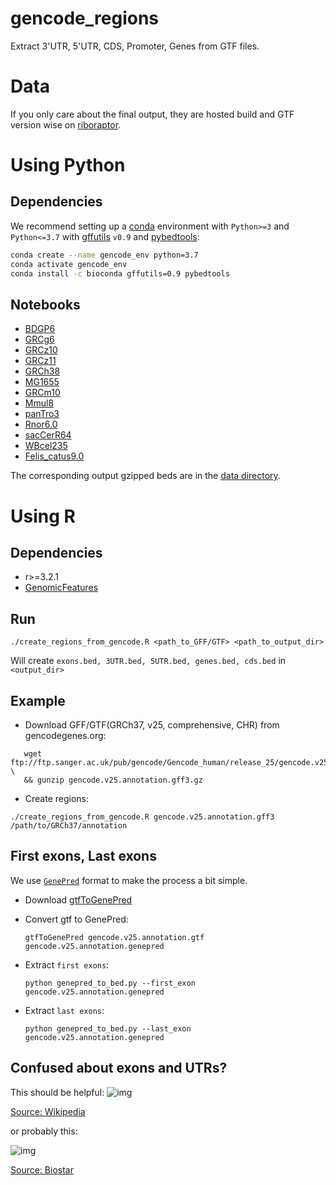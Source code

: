 # gencode_regions

Extract 3'UTR, 5'UTR, CDS, Promoter, Genes from GTF files.

# Data

If you only care about the final output, they are hosted build and GTF version wise on [riboraptor](https://github.com/saketkc/riboraptor/tree/master/riboraptor/annotation).

# Using Python

## Dependencies
   
We recommend setting up a [conda](https://docs.conda.io/en/latest/) environment with `Python>=3` and `Python<=3.7` with [gffutils](https://github.com/daler/gffutils) `v0.9` and [pybedtools](https://daler.github.io/pybedtools):

```bash
conda create --name gencode_env python=3.7
conda activate gencode_env
conda install -c bioconda gffutils=0.9 pybedtools
```    

## Notebooks

- [BDGP6](notebooks/BDGP6.ipynb)
- [GRCg6](notebooks/GRCg6.ipynb)
- [GRCz10](notebooks/GRCz10.ipynb)
- [GRCz11](notebooks/GRCz11.ipynb)
- [GRCh38](notebooks/hg38-v96.ipynb)
- [MG1655](notebooks/MG1655.ipynb)
- [GRCm10](notebooks/mm10.ipynb)
- [Mmul8](notebooks/Mmul8.ipynb)
- [panTro3](notebooks/panTro3.ipynb)
- [Rnor6.0](notebooks/Rnor6.0.ipynb)
- [sacCerR64](notebooks/sacCerR64.ipynb)
- [WBcel235](notebooks/WBcel235.ipynb)
- [Felis_catus9.0](notebooks/Felis_catus9.0.ipynb)


 The corresponding output gzipped beds are in the [data directory](data/).

# Using R

## Dependencies
   
- r>=3.2.1
- [GenomicFeatures](http://bioconductor.org/packages/release/bioc/html/GenomicFeatures.html)

## Run

```{bash}
./create_regions_from_gencode.R <path_to_GFF/GTF> <path_to_output_dir>
```

Will create `exons.bed, 3UTR.bed, 5UTR.bed, genes.bed, cds.bed` in `<output_dir>`


## Example

- Download GFF/GTF(GRCh37, v25, comprehensive, CHR) from gencodegenes.org:

```{bash}
   wget ftp://ftp.sanger.ac.uk/pub/gencode/Gencode_human/release_25/gencode.v25.annotation.gff3.gz \
   && gunzip gencode.v25.annotation.gff3.gz
```

- Create regions:

```{bash}
./create_regions_from_gencode.R gencode.v25.annotation.gff3 /path/to/GRCh37/annotation
```




## First exons, Last exons

We use [`GenePred`](https://genome.ucsc.edu/FAQ/FAQformat#format9) format to make the process a bit simple.

 - Download [gtfToGenePred](http://hgdownload.cse.ucsc.edu/admin/exe/)
 - Convert gtf to GenePred:
 
     ```{bash}
     gtfToGenePred gencode.v25.annotation.gtf gencode.v25.annotation.genepred
     ```
     
 - Extract `first exons`:
 
     ```{bash}
     python genepred_to_bed.py --first_exon gencode.v25.annotation.genepred
     ```
     
 - Extract `last exons`:
 
     ```{bash}
     python genepred_to_bed.py --last_exon gencode.v25.annotation.genepred
     ```





## Confused about exons and UTRs?

This should be helpful:
![img](images/eukaryotic_regulation.png)

[Source: Wikipedia](https://en.wikipedia.org/wiki/File:Gene_structure_eukaryote_2_annotated.svg)

or probably this:

![img](images/transcription_elements.jpg)

[Source: Biostar](https://www.biostars.org/p/47022/)



